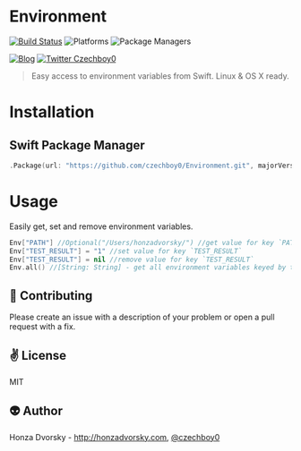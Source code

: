# Environment

[![Build Status](https://travis-ci.org/czechboy0/Environment.svg?branch=master)](https://travis-ci.org/czechboy0/Environment)
![Platforms](https://img.shields.io/badge/platforms-Linux%20%7C%20OS%20X-blue.svg)
![Package Managers](https://img.shields.io/badge/package%20managers-SwiftPM-yellow.svg)

[![Blog](https://img.shields.io/badge/blog-honzadvorsky.com-green.svg)](http://honzadvorsky.com)
[![Twitter Czechboy0](https://img.shields.io/badge/twitter-czechboy0-green.svg)](http://twitter.com/czechboy0)

> Easy access to environment variables from Swift. Linux & OS X ready.

# Installation

## Swift Package Manager

```swift
.Package(url: "https://github.com/czechboy0/Environment.git", majorVersion: 0, minor: 5)
```

# Usage
Easily get, set and remove environment variables.

```swift
Env["PATH"] //Optional("/Users/honzadvorsky/") //get value for key `PATH`
Env["TEST_RESULT"] = "1" //set value for key `TEST_RESULT`
Env["TEST_RESULT"] = nil //remove value for key `TEST_RESULT`
Env.all() //[String: String] - get all environment variables keyed by their name
```

:gift_heart: Contributing
------------
Please create an issue with a description of your problem or open a pull request with a fix.

:v: License
-------
MIT

:alien: Author
------
Honza Dvorsky - http://honzadvorsky.com, [@czechboy0](http://twitter.com/czechboy0)
